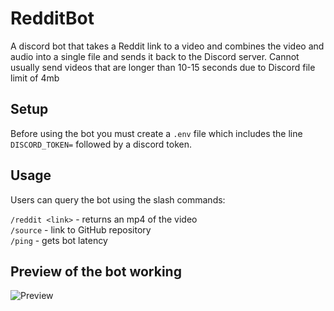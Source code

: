 # RedditBot

A discord bot that takes a Reddit link to a video and combines the video and audio into a single file and sends it back to the Discord server. Cannot usually send videos that are longer than 10-15 seconds due to Discord file limit of 4mb

## Setup

Before using the bot you must create a `.env` file which includes the line `DISCORD_TOKEN=` followed by a discord token.

## Usage

Users can query the bot using the slash commands:

`/reddit <link>` - returns an mp4 of the video \
`/source` - link to GitHub repository \
`/ping` - gets bot latency

## Preview of the bot working

![Preview](https://raw.githubusercontent.com/JoelLucaAdams/RedditBot/master/Preview.png)
